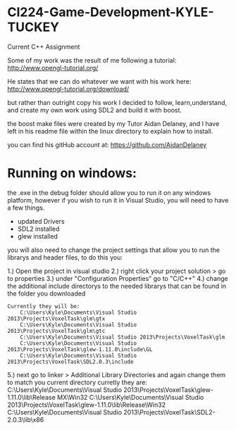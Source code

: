 # CI224-Game-Development-KYLE-TUCKEY
Current C++ Assignment

Some of my work was the result of me following a tutorial:
http://www.opengl-tutorial.org/

He states that we can do whatever we want with his work here:
http://www.opengl-tutorial.org/download/

but rather than outright copy his work I decided to follow, learn,understand, and create my own work using SDL2 and build
it with boost.

the boost make files were created by my Tutor Aidan Delaney, and I have left in his readme file within the linux directory
to explain how to install.

you can find his gitHub account at:
https://github.com/AidanDelaney
# Running on windows:

the .exe in the debug folder should allow you to run it on any windows platform, however if you wish to run it in Visual
Studio, you will need to have a few things.

- updated Drivers
- SDL2 installed
- glew installed

you will also need to change the project settings that allow you to run the librarys and header files, to do this you:

1.) Open the project in visual studio
2.) right click your project solution > go to properties
3.) under "Configuration Properties" go to "C/C++"
4.) change the additional include directorys to the needed librarys that can be found in the folder you downloaded
  
    Currently they will be:
        C:\Users\Kyle\Documents\Visual Studio 2013\Projects\VoxelTask\glm\gtx
        C:\Users\Kyle\Documents\Visual Studio 2013\Projects\VoxelTask\glm\gtc
        C:\Users\Kyle\Documents\Visual Studio 2013\Projects\VoxelTask\glm
        C:\Users\Kyle\Documents\Visual Studio 2013\Projects\VoxelTask\glew-1.11.0\include\GL
        C:\Users\Kyle\Documents\Visual Studio 2013\Projects\VoxelTask\SDL2.0.3\include
        
5.) next go to linker > Additional Library Directories and again change them to match you current directory curretly
they are:
      C:\Users\Kyle\Documents\Visual Studio 2013\Projects\VoxelTask\glew-1.11.0\lib\Release MX\Win32
      C:\Users\Kyle\Documents\Visual Studio 2013\Projects\VoxelTask\glew-1.11.0\lib\Release\Win32
      C:\Users\Kyle\Documents\Visual Studio 2013\Projects\VoxelTask\SDL2-2.0.3\lib\x86
      
